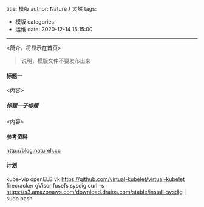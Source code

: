 title: 模版
author: Nature丿灵然
tags:
  - 模版
categories:
  - 运维
date: 2020-12-14 15:15:00
---
<简介，将显示在首页>

<!--more-->

> 说明，模版文件不要发布出来

#### 标题一

<内容>

##### 标题一子标题

<内容>

#### 参考资料

<http://blog.naturelr.cc>

#### 计划

kube-vip
openELB
vk  <https://github.com/virtual-kubelet/virtual-kubelet>
firecracker
gVisor
fusefs
sysdig curl -s https://s3.amazonaws.com/download.draios.com/stable/install-sysdig | sudo bash
